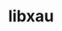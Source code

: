 ---
title: "libxau"
layout: cache
categories: [package, develop-2024-05-12]
meta: {"versions": ["1.0.11"], "compilers": ["gcc@=11.1.0", "gcc@=11.4.0", "gcc@=7.3.1", "gcc@=9.4.0"], "oss": ["amzn2", "ubuntu20.04", "ubuntu22.04"], "platforms": ["linux"], "targets": ["aarch64", "neoverse_n1", "neoverse_v1", "ppc64le", "x86_64_v3"], "stacks": ["aws-isc", "aws-isc-aarch64", "data-vis-sdk", "e4s", "e4s-neoverse_v1", "e4s-power", "e4s-rocm-external", "root"], "num_specs": 7, "num_specs_by_stack": {"root": 7, "aws-isc-aarch64": 2, "aws-isc": 1, "e4s-power": 1, "data-vis-sdk": 1, "e4s-neoverse_v1": 1, "e4s": 1, "e4s-rocm-external": 1}}
spec_details: [{"hash": "74bgfllgxl2docbp2oe4tsl4cd2a3le6", "compiler": "gcc@=7.3.1", "versions": ["1.0.11"], "os": "amzn2", "platform": "linux", "target": "aarch64", "variants": ["build_system=autotools"], "stacks": ["root", "aws-isc-aarch64"], "size": "-", "tarball": "https://binaries.spack.io/develop-2024-05-12/build_cache/linux-amzn2-aarch64/gcc-7.3.1/libxau-1.0.11/linux-amzn2-aarch64-gcc-7.3.1-libxau-1.0.11-74bgfllgxl2docbp2oe4tsl4cd2a3le6.spack"}, {"hash": "mc3ympjb7k33rlchtasjqlm5aq32i5ff", "compiler": "gcc@=7.3.1", "versions": ["1.0.11"], "os": "amzn2", "platform": "linux", "target": "neoverse_n1", "variants": ["build_system=autotools"], "stacks": ["root", "aws-isc-aarch64"], "size": "-", "tarball": "https://binaries.spack.io/develop-2024-05-12/build_cache/linux-amzn2-neoverse_n1/gcc-7.3.1/libxau-1.0.11/linux-amzn2-neoverse_n1-gcc-7.3.1-libxau-1.0.11-mc3ympjb7k33rlchtasjqlm5aq32i5ff.spack"}, {"hash": "x6eiwl3gwaey3k4khekc64iagpameh4s", "compiler": "gcc@=7.3.1", "versions": ["1.0.11"], "os": "amzn2", "platform": "linux", "target": "x86_64_v3", "variants": ["build_system=autotools"], "stacks": ["root", "aws-isc"], "size": "-", "tarball": "https://binaries.spack.io/develop-2024-05-12/build_cache/linux-amzn2-x86_64_v3/gcc-7.3.1/libxau-1.0.11/linux-amzn2-x86_64_v3-gcc-7.3.1-libxau-1.0.11-x6eiwl3gwaey3k4khekc64iagpameh4s.spack"}, {"hash": "byg7gl3ghosh73ikkh72t6aijm2kw2ve", "compiler": "gcc@=9.4.0", "versions": ["1.0.11"], "os": "ubuntu20.04", "platform": "linux", "target": "ppc64le", "variants": ["build_system=autotools"], "stacks": ["root", "e4s-power"], "size": "-", "tarball": "https://binaries.spack.io/develop-2024-05-12/build_cache/linux-ubuntu20.04-ppc64le/gcc-9.4.0/libxau-1.0.11/linux-ubuntu20.04-ppc64le-gcc-9.4.0-libxau-1.0.11-byg7gl3ghosh73ikkh72t6aijm2kw2ve.spack"}, {"hash": "ftobne74xmy4yhxlpoawsioulj35ag2q", "compiler": "gcc@=11.1.0", "versions": ["1.0.11"], "os": "ubuntu20.04", "platform": "linux", "target": "x86_64_v3", "variants": ["build_system=autotools"], "stacks": ["data-vis-sdk", "root"], "size": "-", "tarball": "https://binaries.spack.io/develop-2024-05-12/build_cache/linux-ubuntu20.04-x86_64_v3/gcc-11.1.0/libxau-1.0.11/linux-ubuntu20.04-x86_64_v3-gcc-11.1.0-libxau-1.0.11-ftobne74xmy4yhxlpoawsioulj35ag2q.spack"}, {"hash": "ppfluxx3prwgam2ig22quuhsjvp3zfke", "compiler": "gcc@=11.4.0", "versions": ["1.0.11"], "os": "ubuntu22.04", "platform": "linux", "target": "neoverse_v1", "variants": ["build_system=autotools"], "stacks": ["e4s-neoverse_v1", "root"], "size": "-", "tarball": "https://binaries.spack.io/develop-2024-05-12/build_cache/linux-ubuntu22.04-neoverse_v1/gcc-11.4.0/libxau-1.0.11/linux-ubuntu22.04-neoverse_v1-gcc-11.4.0-libxau-1.0.11-ppfluxx3prwgam2ig22quuhsjvp3zfke.spack"}, {"hash": "5br7qkz6o5cheu45qwdpfjue4mfka2ji", "compiler": "gcc@=11.4.0", "versions": ["1.0.11"], "os": "ubuntu22.04", "platform": "linux", "target": "x86_64_v3", "variants": ["build_system=autotools"], "stacks": ["e4s", "root", "e4s-rocm-external"], "size": "-", "tarball": "https://binaries.spack.io/develop-2024-05-12/build_cache/linux-ubuntu22.04-x86_64_v3/gcc-11.4.0/libxau-1.0.11/linux-ubuntu22.04-x86_64_v3-gcc-11.4.0-libxau-1.0.11-5br7qkz6o5cheu45qwdpfjue4mfka2ji.spack"}]
---